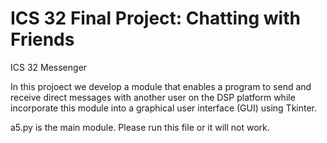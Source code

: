 # ICS 32 Final Project: Chatting with Friends
ICS 32 Messenger

In this projoect we develop a module that enables a program to send and receive direct messages with another user on the DSP platform while
incorporate this module into a graphical user interface (GUI) using Tkinter.

a5.py is the main module. Please run this file or it will not work.
